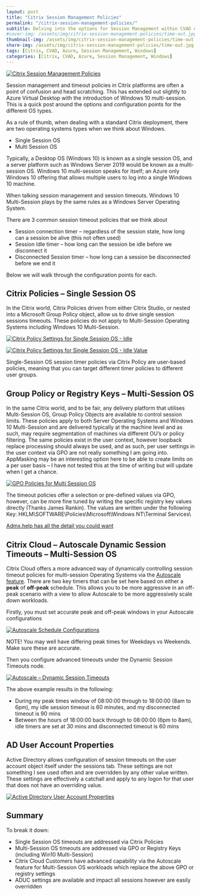 ```yaml
---
layout: post
title: "Citrix Session Management Policies"
permalink: "/citrix-session-management-policies/"
subtitle: Delving into the options for Session Management within CVAD environments
#cover-img: /assets/img/citrix-session-management-policies/time-out.jpg
thumbnail-img: /assets/img/citrix-session-management-policies/time-out.jpg
share-img: /assets/img/citrix-session-management-policies/time-out.jpg
tags: [Citrix, CVAD, Azure, Session Management, Windows]
categories: [Citrix, CVAD, Azure, Session Management, Windows]
---
```


[![Citrix Session Management Policies]({{site.baseurl}}/assets/img/citrix-session-management-policies/time-out.jpg)](https://github.com/JamesKindon/jkindon.github.io/blob/main{{site.baseurl}}/assets/img/citrix-session-management-policies/time-out.jpg)

Session management and timeout policies in Citrix platforms are often a point of confusion and head scratching. This has extended out slightly to Azure Virtual Desktop with the introduction of Windows 10 multi-session. This is a quick post around the options and configuration points for the different OS types.

As a rule of thumb, when dealing with a standard Citrix deployment, there are two operating systems types when we think about Windows.

*  Single Session OS
*  Multi Session OS

Typically, a Desktop OS (Windows 10) is known as a single session OS, and a server platform such as Windows Server 2019 would be known as a multi-session OS. Windows 10 multi-session speaks for itself; an Azure only Windows 10 offering that allows multiple users to log into a single Windows 10 machine.

When talking session management and session timeouts. Windows 10 Multi-Session plays by the same rules as a Windows Server Operating System.

There are 3 common session timeout policies that we think about

*  Session connection timer – regardless of the session state, how long can a session be alive (this not often used)
*  Session Idle timer – how long can the session be idle before we disconnect it
*  Disconnected Session timer – how long can a session be disconnected before we end it

Below we will walk through the configuration points for each.

## Citrix Policies – Single Session OS

In the Citrix world, Citrix Policies driven from either Citrix Studio, or nested into a Microsoft Group Policy object, allow us to drive single session sessions timeouts. These policies do not apply to Multi-Session Operating Systems including Windows 10 Multi-Session.

[![Citrix Policy Settings for Single Session OS - Idle]({{site.baseurl}}/assets/img/citrix-session-management-policies/CtxPol_SessionIdle.png)](https://github.com/JamesKindon/jkindon.github.io/blob/main{{site.baseurl}}/assets/img/citrix-session-management-policies/CtxPol_SessionIdle.png)

[![Citrix Policy Settings for Single Session OS - Idle Value]({{site.baseurl}}/assets/img/citrix-session-management-policies/CtxPol_SessionIdleValue.png)](https://github.com/JamesKindon/jkindon.github.io/blob/main{{site.baseurl}}/assets/img/citrix-session-management-policies/CtxPol_SessionIdleValue.png)

Single-Session OS session timer policies via Citrix Policy are user-based policies, meaning that you can target different timer policies to different user groups.

## Group Policy or Registry Keys – Multi-Session OS

In the same Citrix world, and to be fair, any delivery platform that utilises Multi-Session OS, Group Policy Objects are available to control session limits. These policies apply to both Server Operating Systems and Windows 10 Multi-Session and are delivered typically at the machine level and as such, may require segmentation of machines via different OU’s or policy filtering. The same policies exist in the user context, however loopback replace processing should always be used, and as such, per user settings in the user context via GPO are not really something I am going into. AppMasking may be an interesting option here to be able to create limits on a per user basis – I have not tested this at the time of writing but will update when I get a chance.

[![GPO Policies for Multi Session OS]({{site.baseurl}}/assets/img/citrix-session-management-policies/GPO.png)](https://github.com/JamesKindon/jkindon.github.io/blob/main{{site.baseurl}}/assets/img/citrix-session-management-policies/GPO.png)

The timeout policies offer a selection or pre-defined values via GPO, however, can be more fine tuned by writing the specific registry key values directly (Thanks James Rankin). The values are written under the following Key: HKLM\SOFTWARE\Policies\Microsoft\Windows NT\Terminal Services\

[Admx.help has all the detail you could want](https://admx.help/?Category=Windows_10_2016&Policy=Microsoft.Policies.TerminalServer::TS_Session_End_On_Limit_2)

## Citrix Cloud – Autoscale Dynamic Session Timeouts – Multi-Session OS

Citrix Cloud offers a more advanced way of dynamically controlling session timeout policies for multi-session Operating Systems via the [Autoscale feature](https://docs.citrix.com/en-us/citrix-virtual-apps-desktops-service/manage-deployment/autoscale/dynamic-session-timeout.html). There are two key timers that can be set here based on either a **peak** of **off-peak** schedule. This allows you to be more aggressive in an off-peak scenario with a view to allow Autoscale to be more aggressively scale down workloads.

Firstly, you must set accurate peak and off-peak windows in your Autoscale configurations

[![Autoscale Schedule Configurations]({{site.baseurl}}/assets/img/citrix-session-management-policies/Autoscale_Schedule.png)](https://github.com/JamesKindon/jkindon.github.io/blob/main{{site.baseurl}}/assets/img/citrix-session-management-policies/Autoscale_Schedule.png)

NOTE! You may well have differing peak times for Weekdays vs Weekends. Make sure these are accurate.

Then you configure advanced timeouts under the Dynamic Session Timeouts node.

[![Autoscale – Dynamic Session Timeouts]({{site.baseurl}}/assets/img/citrix-session-management-policies/Autoscale_Dynamic.png)](https://github.com/JamesKindon/jkindon.github.io/blob/main{{site.baseurl}}/assets/img/citrix-session-management-policies/Autoscale_Dynamic.png)

The above example results in the following:

*  During my peak times window of 08:00:00 through to 18:00:00 (8am to 6pm), my idle session timeout is 60 minutes, and my disconnected timeout is 90 mins
*  Between the hours of 18:00:00 back through to 08:00:00 (6pm to 8am), idle timers are set at 30 mins and disconnected timeout is 60 mins

## AD User Account Properties

Active Directory allows configuration of session timeouts on the user account object itself under the sessions tab. These settings are not something I see used often and are overridden by any other value written. These settings are effectively a catchall and apply to any logon for that user that does not have an overriding value.

[![Active Directory User Account Properties]({{site.baseurl}}/assets/img/citrix-session-management-policies/ADProps.png)](https://github.com/JamesKindon/jkindon.github.io/blob/main{{site.baseurl}}/assets/img/citrix-session-management-policies/ADProps.png)

## Summary

To break it down:

*  Single Session OS timeouts are addressed via Citrix Policies
*  Multi-Session OS timeouts are addressed via GPO or Registry Keys (including Win10 Multi-Session)
*  Citrix Cloud Customers have advanced capability via the Autoscale feature for Multi-Session OS workloads which replace the above GPO or registry settings
*  ADUC settings are available and impact all sessions however are easily overridden
